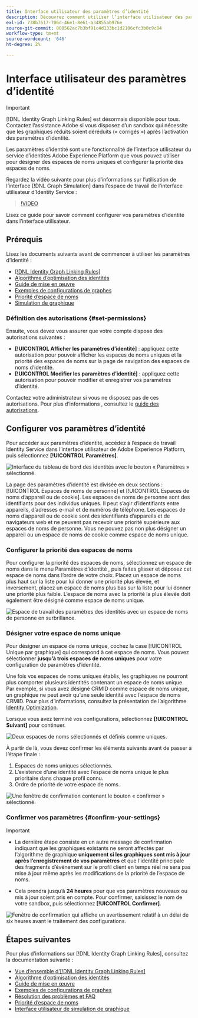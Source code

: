 ```yaml
---
title: Interface utilisateur des paramètres d’identité
description: Découvrez comment utiliser l’interface utilisateur des paramètres d’identité.
exl-id: 738b7617-706d-46e1-8e61-a34855ab976e
source-git-commit: 808562ac7b3bf91c4d133bc1d2106cfc3b0c9c84
workflow-type: tm+mt
source-wordcount: '646'
ht-degree: 2%

---
```


# Interface utilisateur des paramètres d’identité

>[!IMPORTANT]
>
>[!DNL Identity Graph Linking Rules] est désormais disponible pour tous. Contactez l’assistance Adobe si vous disposez d’un sandbox qui nécessite que les graphiques réduits soient déréduits (« corrigés ») après l’activation des paramètres d’identité.

Les paramètres d’identité sont une fonctionnalité de l’interface utilisateur du service d’identités Adobe Experience Platform que vous pouvez utiliser pour désigner des espaces de noms uniques et configurer la priorité des espaces de noms.

Regardez la vidéo suivante pour plus d’informations sur l’utilisation de l’interface [!DNL Graph Simulation] dans l’espace de travail de l’interface utilisateur d’Identity Service :

>[!VIDEO](https://video.tv.adobe.com/v/3458487/?learn=on&enablevpops)

Lisez ce guide pour savoir comment configurer vos paramètres d’identité dans l’interface utilisateur.

## Prérequis

Lisez les documents suivants avant de commencer à utiliser les paramètres d’identité :

* [[!DNL Identity Graph Linking Rules]](./overview.md)
* [Algorithme d’optimisation des identités](./identity-optimization-algorithm.md)
* [Guide de mise en œuvre](./implementation-guide.md)
* [Exemples de configurations de graphes](./example-configurations.md)
* [Priorité d’espace de noms](./namespace-priority.md)
* [Simulation de graphique](./graph-simulation.md)

### Définition des autorisations {#set-permissions}

Ensuite, vous devez vous assurer que votre compte dispose des autorisations suivantes :

* **[!UICONTROL Afficher les paramètres d’identité]** : appliquez cette autorisation pour pouvoir afficher les espaces de noms uniques et la priorité des espaces de noms sur la page de navigation des espaces de noms d’identité.
* **[!UICONTROL Modifier les paramètres d’identité]** : appliquez cette autorisation pour pouvoir modifier et enregistrer vos paramètres d’identité.

Contactez votre administrateur si vous ne disposez pas de ces autorisations. Pour plus d’informations , consultez le [guide des autorisations](../../access-control/abac/ui/permissions.md).

## Configurer vos paramètres d’identité

Pour accéder aux paramètres d’identité, accédez à l’espace de travail Identity Service dans l’interface utilisateur de Adobe Experience Platform, puis sélectionnez **[!UICONTROL Paramètres]**.

![Interface du tableau de bord des identités avec le bouton « Paramètres » sélectionné.](../images/rules/dashboard.png)

La page des paramètres d’identité est divisée en deux sections : [!UICONTROL Espaces de noms de personne] et [!UICONTROL Espaces de noms d’appareil ou de cookie]. Les espaces de noms de personne sont des identifiants pour des individus uniques. Il peut s’agir d’identifiants entre appareils, d’adresses e-mail et de numéros de téléphone. Les espaces de noms d’appareil ou de cookie sont des identifiants d’appareils et de navigateurs web et ne peuvent pas recevoir une priorité supérieure aux espaces de noms de personne. Vous ne pouvez pas non plus désigner un appareil ou un espace de noms de cookie comme espace de noms unique.

### Configurer la priorité des espaces de noms

Pour configurer la priorité des espaces de noms, sélectionnez un espace de noms dans le menu Paramètres d’identité , puis faites glisser et déposez cet espace de noms dans l’ordre de votre choix. Placez un espace de noms plus haut sur la liste pour lui donner une priorité plus élevée, et inversement, placez un espace de noms plus bas sur la liste pour lui donner une priorité plus faible. L’espace de noms avec la priorité la plus élevée doit également être désigné comme espace de noms unique.

![Espace de travail des paramètres des identités avec un espace de noms de personne en surbrillance.](../images/rules/namespace-priority.png)

### Désigner votre espace de noms unique

Pour désigner un espace de noms unique, cochez la case [!UICONTROL Unique par graphique] qui correspond à cet espace de noms. Vous pouvez sélectionner **jusqu’à trois espaces de noms uniques** pour votre configuration de paramètres d’identité.

Une fois vos espaces de noms uniques établis, les graphiques ne pourront plus comporter plusieurs identités contenant un espace de noms unique. Par exemple, si vous avez désigné CRMID comme espace de noms unique, un graphique ne peut avoir qu’une seule identité avec l’espace de noms CRMID. Pour plus d’informations, consultez la présentation de l’algorithme [Identity Optimization](./identity-optimization-algorithm.md#unique-namespace).

Lorsque vous avez terminé vos configurations, sélectionnez **[!UICONTROL Suivant]** pour continuer.

![Deux espaces de noms sélectionnés et définis comme uniques.](../images/rules/unique-namespace.png)

À partir de là, vous devez confirmer les éléments suivants avant de passer à l’étape finale :

1. Espaces de noms uniques sélectionnés.
2. L’existence d’une identité avec l’espace de noms unique le plus prioritaire dans chaque profil connu.
3. Ordre de priorité de votre espace de noms.

![Une fenêtre de confirmation contenant le bouton « confirmer » sélectionné.](../images/rules/confirmation.png)

### Confirmer vos paramètres {#confirm-your-settings}

>[!IMPORTANT]
>
>* La dernière étape consiste en un autre message de confirmation indiquant que les graphiques existants ne seront affectés par l’algorithme de graphique **uniquement si les graphiques sont mis à jour après l’enregistrement de vos paramètres** et que l’identité principale des fragments d’événement sur le profil client en temps réel ne sera pas mise à jour même après les modifications de la priorité de l’espace de noms.
>
>* Cela prendra jusqu’à **24 heures** pour que vos paramètres nouveaux ou mis à jour soient pris en compte. Pour confirmer, saisissez le nom de votre sandbox, puis sélectionnez **[!UICONTROL Confirmer]**.

![Fenêtre de confirmation qui affiche un avertissement relatif à un délai de six heures avant le traitement des configurations.](../images/rules/complete.png)

## Étapes suivantes

Pour plus d’informations sur [!DNL Identity Graph Linking Rules], consultez la documentation suivante :

* [Vue d’ensemble d’[!DNL Identity Graph Linking Rules]](./overview.md)
* [Algorithme d’optimisation des identités](./identity-optimization-algorithm.md)
* [Guide de mise en œuvre](./implementation-guide.md)
* [Exemples de configurations de graphes](./example-configurations.md)
* [Résolution des problèmes et FAQ](./troubleshooting.md)
* [Priorité d’espace de noms](./namespace-priority.md)
* [Interface utilisateur de simulation de graphique](./graph-simulation.md)